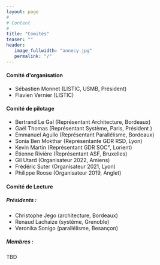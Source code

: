 ```yaml
---
layout: page
#
# Content
#
title: "Comités"
teaser: ""
header:
   image_fullwidth: "annecy.jpg"
   permalink: "/"
---
```



#### Comité d'organisation 
 + Sébastien Monnet (LISTIC, USMB, Président)
 + Flavien Vernier (LISTIC)

#### Comité de pilotage
 + Bertrand Le Gal (Représentant Architecture, Bordeaux)
 + Gaël Thomas (Représentant Système, Paris, Président )
 + Emmanuel Agullo (Représentant Parallélisme, Bordeaux)
 + Sonia Ben Mokthar (Représentante GDR RSD, Lyon)
 + Kevin Martin (Représentant GDR SOC², Lorient)
 + Étienne Rivière (Représentant ASF, Bruxelles)
 + Gil Utard (Organisateur 2022, Amiens)
 + Frédéric Suter (Organisateur 2021, Lyon)
 + Philippe Roose (Organisateur 2019, Anglet)
  

#### Comité de Lecture
 
##### Présidents : 

 + Christophe Jego (architecture, Bordeaux)
 + Renaud Lachaize (système, Grenoble)
 + Veronika Sonigo (parallélisme, Besançon)

##### Membres :

TBD


